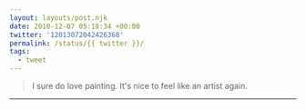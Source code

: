```yaml
---
layout: layouts/post.njk
date: 2010-12-07 05:18:34 +00:00
twitter: '12013072042426368'
permalink: /status/{{ twitter }}/
tags: 
  - tweet
---
```


> I sure do love painting. It's nice to feel like an artist again.

---
